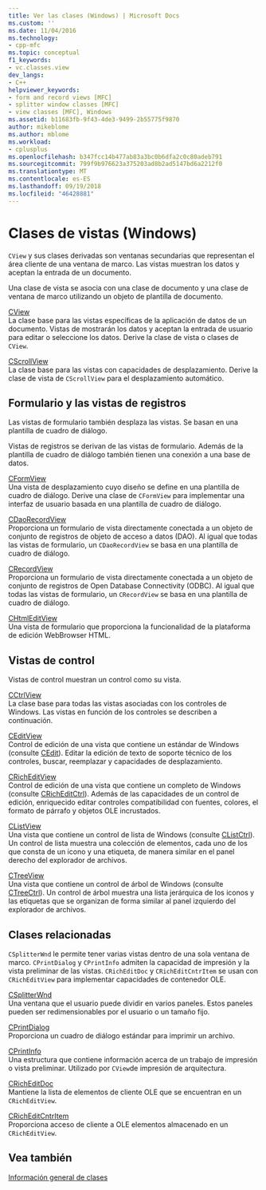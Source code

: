 ```yaml
---
title: Ver las clases (Windows) | Microsoft Docs
ms.custom: ''
ms.date: 11/04/2016
ms.technology:
- cpp-mfc
ms.topic: conceptual
f1_keywords:
- vc.classes.view
dev_langs:
- C++
helpviewer_keywords:
- form and record views [MFC]
- splitter window classes [MFC]
- view classes [MFC], Windows
ms.assetid: b11683fb-9f43-4de3-9499-2b55775f9870
author: mikeblome
ms.author: mblome
ms.workload:
- cplusplus
ms.openlocfilehash: b347fcc14b477ab83a3bc0b6dfa2c0c80adeb791
ms.sourcegitcommit: 799f9b976623a375203ad8b2ad5147bd6a2212f0
ms.translationtype: MT
ms.contentlocale: es-ES
ms.lasthandoff: 09/19/2018
ms.locfileid: "46428881"
---
```

# <a name="view-classes-windows"></a>Clases de vistas (Windows)

`CView` y sus clases derivadas son ventanas secundarias que representan el área cliente de una ventana de marco. Las vistas muestran los datos y aceptan la entrada de un documento.

Una clase de vista se asocia con una clase de documento y una clase de ventana de marco utilizando un objeto de plantilla de documento.

[CView](../mfc/reference/cview-class.md)<br/>
La clase base para las vistas específicas de la aplicación de datos de un documento. Vistas de mostrarán los datos y aceptan la entrada de usuario para editar o seleccione los datos. Derive la clase de vista o clases de `CView`.

[CScrollView](../mfc/reference/cscrollview-class.md)<br/>
La clase base para las vistas con capacidades de desplazamiento. Derive la clase de vista de `CScrollView` para el desplazamiento automático.

## <a name="form-and-record-views"></a>Formulario y las vistas de registros

Las vistas de formulario también desplaza las vistas. Se basan en una plantilla de cuadro de diálogo.

Vistas de registros se derivan de las vistas de formulario. Además de la plantilla de cuadro de diálogo también tienen una conexión a una base de datos.

[CFormView](../mfc/reference/cformview-class.md)<br/>
Una vista de desplazamiento cuyo diseño se define en una plantilla de cuadro de diálogo. Derive una clase de `CFormView` para implementar una interfaz de usuario basada en una plantilla de cuadro de diálogo.

[CDaoRecordView](../mfc/reference/cdaorecordview-class.md)<br/>
Proporciona un formulario de vista directamente conectada a un objeto de conjunto de registros de objeto de acceso a datos (DAO). Al igual que todas las vistas de formulario, un `CDaoRecordView` se basa en una plantilla de cuadro de diálogo.

[CRecordView](../mfc/reference/crecordview-class.md)<br/>
Proporciona un formulario de vista directamente conectada a un objeto de conjunto de registros de Open Database Connectivity (ODBC). Al igual que todas las vistas de formulario, un `CRecordView` se basa en una plantilla de cuadro de diálogo.

[CHtmlEditView](../mfc/reference/chtmleditview-class.md)<br/>
Una vista de formulario que proporciona la funcionalidad de la plataforma de edición WebBrowser HTML.

## <a name="control-views"></a>Vistas de control

Vistas de control muestran un control como su vista.

[CCtrlView](../mfc/reference/cctrlview-class.md)<br/>
La clase base para todas las vistas asociadas con los controles de Windows. Las vistas en función de los controles se describen a continuación.

[CEditView](../mfc/reference/ceditview-class.md)<br/>
Control de edición de una vista que contiene un estándar de Windows (consulte [CEdit](../mfc/reference/cedit-class.md)). Editar la edición de texto de soporte técnico de los controles, buscar, reemplazar y capacidades de desplazamiento.

[CRichEditView](../mfc/reference/cricheditview-class.md)<br/>
Control de edición de una vista que contiene un completo de Windows (consulte [CRichEditCtrl](../mfc/reference/cricheditctrl-class.md)). Además de las capacidades de un control de edición, enriquecido editar controles compatibilidad con fuentes, colores, el formato de párrafo y objetos OLE incrustados.

[CListView](../mfc/reference/clistview-class.md)<br/>
Una vista que contiene un control de lista de Windows (consulte [CListCtrl](../mfc/reference/clistctrl-class.md)). Un control de lista muestra una colección de elementos, cada uno de los que consta de un icono y una etiqueta, de manera similar en el panel derecho del explorador de archivos.

[CTreeView](../mfc/reference/ctreeview-class.md)<br/>
Una vista que contiene un control de árbol de Windows (consulte [CTreeCtrl](../mfc/reference/ctreectrl-class.md)). Un control de árbol muestra una lista jerárquica de los iconos y las etiquetas que se organizan de forma similar al panel izquierdo del explorador de archivos.

## <a name="related-classes"></a>Clases relacionadas

`CSplitterWnd` le permite tener varias vistas dentro de una sola ventana de marco. `CPrintDialog` y `CPrintInfo` admiten la capacidad de impresión y la vista preliminar de las vistas. `CRichEditDoc` y `CRichEditCntrItem` se usan con `CRichEditView` para implementar capacidades de contenedor OLE.

[CSplitterWnd](../mfc/reference/csplitterwnd-class.md)<br/>
Una ventana que el usuario puede dividir en varios paneles. Estos paneles pueden ser redimensionables por el usuario o un tamaño fijo.

[CPrintDialog](../mfc/reference/cprintdialog-class.md)<br/>
Proporciona un cuadro de diálogo estándar para imprimir un archivo.

[CPrintInfo](../mfc/reference/cprintinfo-structure.md)<br/>
Una estructura que contiene información acerca de un trabajo de impresión o vista preliminar. Utilizado por `CView`de impresión de arquitectura.

[CRichEditDoc](../mfc/reference/cricheditdoc-class.md)<br/>
Mantiene la lista de elementos de cliente OLE que se encuentran en un `CRichEditView`.

[CRichEditCntrItem](../mfc/reference/cricheditcntritem-class.md)<br/>
Proporciona acceso de cliente a OLE elementos almacenado en un `CRichEditView`.

## <a name="see-also"></a>Vea también

[Información general de clases](../mfc/class-library-overview.md)

